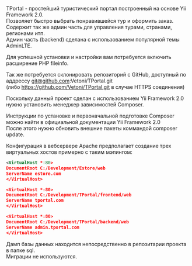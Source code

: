 TPortal - простейший туристический портал построенный на основе Yii Framework 2.0.<br />
Позволяет быстро выбрать понравившейся тур и оформить заказ.<br />
Содержит так же админ часть для управления турами, странами, регионами итп.<br />
Админ часть (backend) сделана с использованием популярной темы AdminLTE.

Для успешной установки и настройки вам потребуется включить расширение PHP fileinfo.<br />

Так же потребуется склонировать репозиторий с GitHub, доступный по аддрессу git@github.com:Vetoni/TPortal.git<br />
(либо https://github.com/Vetoni/TPortal.git в случае HTTPS соединения)

Поскольку данный проект сделан с использованием Yii Framework 2.0<br />
нужно установить менеджер зависимостей Composer.

Инструкции по установке и первоначальной подготовке Composer можно найти в официальной документации Yii Framework 2.0<br />
После этого нужно обновить внешние пакеты коммандой composer update.

Конфигурация в вебсервере Apache предполагает создание трех виртуальных хостов примерно с таким мэпингом:<br />

```xml
<VirtualHost *:80>
DocumentRoot C:/Development/Estore/web
ServerName estore.com
</VirtualHost>

<VirtualHost *:80>
DocumentRoot C:/Development/TPortal/frontend/web
ServerName tportal.com
</VirtualHost>

<VirtualHost *:80>
DocumentRoot C:/Development/TPortal/backend/web
ServerName admin.tportal.com
</VirtualHost>
```

Дамп базы данных находится непосредственно в репозитарии проекта в папке sql.<br />
Миграции не используются.

